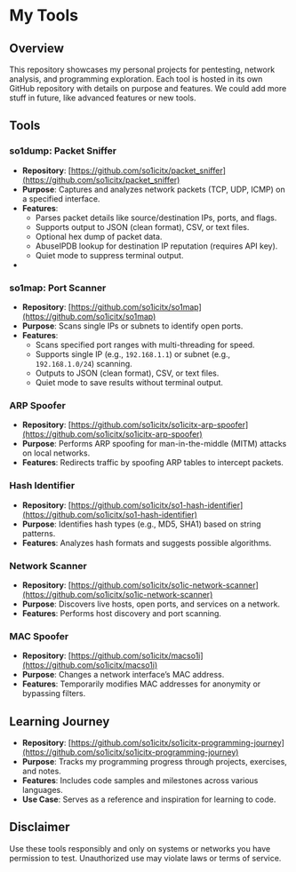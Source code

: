 # My Tools

## Overview
This repository showcases my personal projects for pentesting, network analysis, and programming exploration. Each tool is hosted in its own GitHub repository with details on purpose and features. We could add more stuff in future, like advanced features or new tools.

## Tools

### so1dump: Packet Sniffer
- **Repository**: [https://github.com/so1icitx/packet_sniffer](https://github.com/so1icitx/packet_sniffer)
- **Purpose**: Captures and analyzes network packets (TCP, UDP, ICMP) on a specified interface.
- **Features**: 
  - Parses packet details like source/destination IPs, ports, and flags.
  - Supports output to JSON (clean format), CSV, or text files.
  - Optional hex dump of packet data.
  - AbuseIPDB lookup for destination IP reputation (requires API key).
  - Quiet mode to suppress terminal output.
-

### so1map: Port Scanner
- **Repository**: [https://github.com/so1icitx/so1map](https://github.com/so1icitx/so1map)
- **Purpose**: Scans single IPs or subnets to identify open ports.
- **Features**: 
  - Scans specified port ranges with multi-threading for speed.
  - Supports single IP (e.g., `192.168.1.1`) or subnet (e.g., `192.168.1.0/24`) scanning.
  - Outputs to JSON (clean format), CSV, or text files.
  - Quiet mode to save results without terminal output.


### ARP Spoofer
- **Repository**: [https://github.com/so1icitx/so1icitx-arp-spoofer](https://github.com/so1icitx/so1icitx-arp-spoofer)
- **Purpose**: Performs ARP spoofing for man-in-the-middle (MITM) attacks on local networks.
- **Features**: Redirects traffic by spoofing ARP tables to intercept packets.


### Hash Identifier
- **Repository**: [https://github.com/so1icitx/so1-hash-identifier](https://github.com/so1icitx/so1-hash-identifier)
- **Purpose**: Identifies hash types (e.g., MD5, SHA1) based on string patterns.
- **Features**: Analyzes hash formats and suggests possible algorithms.


### Network Scanner
- **Repository**: [https://github.com/so1icitx/so1ic-network-scanner](https://github.com/so1icitx/so1ic-network-scanner)
- **Purpose**: Discovers live hosts, open ports, and services on a network.
- **Features**: Performs host discovery and port scanning.


### MAC Spoofer
- **Repository**: [https://github.com/so1icitx/macso1i](https://github.com/so1icitx/macso1i)
- **Purpose**: Changes a network interface’s MAC address.
- **Features**: Temporarily modifies MAC addresses for anonymity or bypassing filters.


## Learning Journey
- **Repository**: [https://github.com/so1icitx/so1icitx-programming-journey](https://github.com/so1icitx/so1icitx-programming-journey)
- **Purpose**: Tracks my programming progress through projects, exercises, and notes.
- **Features**: Includes code samples and milestones across various languages.
- **Use Case**: Serves as a reference and inspiration for learning to code.

## Disclaimer
Use these tools responsibly and only on systems or networks you have permission to test. Unauthorized use may violate laws or terms of service.
